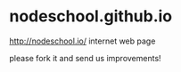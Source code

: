 nodeschool.github.io
====================

http://nodeschool.io/ internet web page

please fork it and send us improvements!
